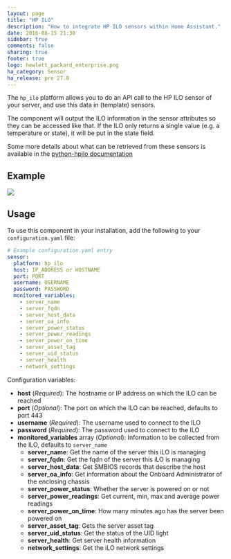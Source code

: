 ```yaml
---
layout: page
title: "HP ILO"
description: "How to integrate HP ILO sensors within Home Assistant."
date: 2016-08-15 21:30
sidebar: true
comments: false
sharing: true
footer: true
logo: hewlett_packard_enterprise.png
ha_category: Sensor
ha_release: pre 27.0
---
```


The `hp_ilo` platform allows you to do an API call to the HP ILO sensor of your server, and use this data in (template) sensors.

The component will output the ILO information in the sensor attributes so they can be accessed like that. 
If the ILO only returns a single value (e.g. a temperature or state), it will be put in the state field.

Some more details about what can be retrieved from these sensors is available in the [python-hpilo documentation](http://pythonhosted.org/python-hpilo/)

## Example
<p class='img'>
  <img src='{{site_root}}/images/screenshots/hp_ilo.png' />
</p>

## Usage
To use this component in your installation, add the following to your `configuration.yaml` file:

```yaml
# Example configuration.yaml entry
sensor:
  platform: hp_ilo
  host: IP_ADDRESS or HOSTNAME
  port: PORT
  username: USERNAME
  password: PASSWORD
  monitored_variables:
    - server_name
    - server_fqdn
    - server_host_data
    - server_oa_info
    - server_power_status
    - server_power_readings
    - server_power_on_time
    - server_asset_tag
    - server_uid_status
    - server_health
    - network_settings
```

Configuration variables:

- **host** (*Required*): The hostname or IP address on which the ILO can be reached
- **port** (*Optional*): The port on which the ILO can be reached, defaults to port 443
- **username** (*Required*): The username used to connect to the ILO
- **password** (*Required*): The password used to connect to the ILO
- **monitored_variables** array (*Optional*): Information to be collected from the ILO, defaults to `server_name`
  - **server_name**: Get the name of the server this iLO is managing
  - **server_fqdn**: Get the fqdn of the server this iLO is managing
  - **server_host_data**: Get SMBIOS records that describe the host
  - **server_oa_info**: Get information about the Onboard Administrator of the enclosing chassis
  - **server_power_status**: Whether the server is powered on or not
  - **server_power_readings**: Get current, min, max and average power readings
  - **server_power_on_time**: How many minutes ago has the server been powered on
  - **server_asset_tag**: Gets the server asset tag
  - **server_uid_status**: Get the status of the UID light
  - **server_health**: Get server health information
  - **network_settings**: Get the iLO network settings
